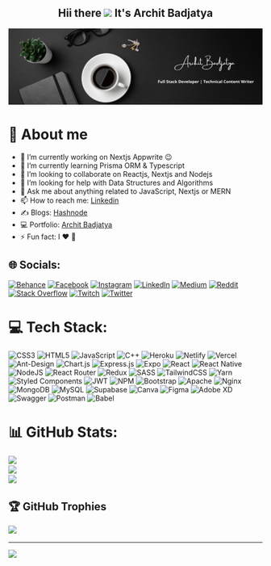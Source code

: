 <h2 align="center">Hii there <a href="https://www.badjatya.github.io/" ><img src="https://media.giphy.com/media/hvRJCLFzcasrR4ia7z/giphy.gif" width="25px"></a> It's Archit Badjatya</h2>

<img src="https://raw.githubusercontent.com/badjatya/badjatya/1dd16378a4e8444a60b5a485402769ec11da2284/Archit%20Banner.png" alt="banner" />

<!--
<p align="center">
  <a href="https://www.instagram.com/badjatya/">Instagram</a> | 
  <a href="https://www.linkedin.com/in/badjatya/">Linkedin</a>
</p>
-->

# 💫 About me

- 🔭 I’m currently working on Nextjs  Appwrite 😉<br>
- 🌱 I’m currently learning Prisma ORM & Typescript<br>
- 👯 I’m looking to collaborate on Reactjs, Nextjs and Nodejs<br>
- 🤔 I’m looking for help with Data Structures and Algorithms<br>
- 💬 Ask me about anything related to JavaScript, Nextjs or MERN<br>
- 📫 How to reach me: [Linkedin](https://www.linkedin.com/in/badjatya/)<br> 
- ✍️ Blogs: [Hashnode](https://badjatya.hashnode.dev/)<br>
- 💻 Portfolio: [Archit Badjatya](https://badjatya.vercel.app/)<br> 
- ⚡ Fun fact: I ❤️ 🐶

## 🌐 Socials:

[![Behance](https://img.shields.io/badge/Behance-1769ff?logo=behance&logoColor=white)](https://behance.net/badjatya) [![Facebook](https://img.shields.io/badge/Facebook-%231877F2.svg?logo=Facebook&logoColor=white)](https://facebook.com/archit.badjatya) [![Instagram](https://img.shields.io/badge/Instagram-%23E4405F.svg?logo=Instagram&logoColor=white)](https://instagram.com/badjatya) [![LinkedIn](https://img.shields.io/badge/LinkedIn-%230077B5.svg?logo=linkedin&logoColor=white)](https://linkedin.com/in/badjatya) [![Medium](https://img.shields.io/badge/Medium-12100E?logo=medium&logoColor=white)](https://medium.com/@badjatya) [![Reddit](https://img.shields.io/badge/Reddit-%23FF4500.svg?logo=Reddit&logoColor=white)](https://reddit.com/user/badjatya) [![Stack Overflow](https://img.shields.io/badge/-Stackoverflow-FE7A16?logo=stack-overflow&logoColor=white)](https://stackoverflow.com/users/20648461) [![Twitch](https://img.shields.io/badge/Twitch-%239146FF.svg?logo=Twitch&logoColor=white)](https://twitch.tv/badjatya) [![Twitter](https://img.shields.io/badge/Twitter-%231DA1F2.svg?logo=Twitter&logoColor=white)](https://twitter.com/ArchitBadjatya)

# 💻 Tech Stack:

![CSS3](https://img.shields.io/badge/css3-%231572B6.svg?style=for-the-badge&logo=css3&logoColor=white) ![HTML5](https://img.shields.io/badge/html5-%23E34F26.svg?style=for-the-badge&logo=html5&logoColor=white) ![JavaScript](https://img.shields.io/badge/javascript-%23323330.svg?style=for-the-badge&logo=javascript&logoColor=%23F7DF1E) ![C++](https://img.shields.io/badge/c++-%2300599C.svg?style=for-the-badge&logo=c%2B%2B&logoColor=white) ![Heroku](https://img.shields.io/badge/heroku-%23430098.svg?style=for-the-badge&logo=heroku&logoColor=white) ![Netlify](https://img.shields.io/badge/netlify-%23000000.svg?style=for-the-badge&logo=netlify&logoColor=#00C7B7) ![Vercel](https://img.shields.io/badge/vercel-%23000000.svg?style=for-the-badge&logo=vercel&logoColor=white) ![Ant-Design](https://img.shields.io/badge/-AntDesign-%230170FE?style=for-the-badge&logo=ant-design&logoColor=white) ![Chart.js](https://img.shields.io/badge/chart.js-F5788D.svg?style=for-the-badge&logo=chart.js&logoColor=white) ![Express.js](https://img.shields.io/badge/express.js-%23404d59.svg?style=for-the-badge&logo=express&logoColor=%2361DAFB) ![Expo](https://img.shields.io/badge/expo-1C1E24?style=for-the-badge&logo=expo&logoColor=#D04A37) ![React](https://img.shields.io/badge/react-%2320232a.svg?style=for-the-badge&logo=react&logoColor=%2361DAFB) ![React Native](https://img.shields.io/badge/react_native-%2320232a.svg?style=for-the-badge&logo=react&logoColor=%2361DAFB) ![NodeJS](https://img.shields.io/badge/node.js-6DA55F?style=for-the-badge&logo=node.js&logoColor=white) ![React Router](https://img.shields.io/badge/React_Router-CA4245?style=for-the-badge&logo=react-router&logoColor=white) ![Redux](https://img.shields.io/badge/redux-%23593d88.svg?style=for-the-badge&logo=redux&logoColor=white) ![SASS](https://img.shields.io/badge/SASS-hotpink.svg?style=for-the-badge&logo=SASS&logoColor=white) ![TailwindCSS](https://img.shields.io/badge/tailwindcss-%2338B2AC.svg?style=for-the-badge&logo=tailwind-css&logoColor=white) ![Yarn](https://img.shields.io/badge/yarn-%232C8EBB.svg?style=for-the-badge&logo=yarn&logoColor=white) ![Styled Components](https://img.shields.io/badge/styled--components-DB7093?style=for-the-badge&logo=styled-components&logoColor=white) ![JWT](https://img.shields.io/badge/JWT-black?style=for-the-badge&logo=JSON%20web%20tokens) ![NPM](https://img.shields.io/badge/NPM-%23000000.svg?style=for-the-badge&logo=npm&logoColor=white) ![Bootstrap](https://img.shields.io/badge/bootstrap-%23563D7C.svg?style=for-the-badge&logo=bootstrap&logoColor=white) ![Apache](https://img.shields.io/badge/apache-%23D42029.svg?style=for-the-badge&logo=apache&logoColor=white) ![Nginx](https://img.shields.io/badge/nginx-%23009639.svg?style=for-the-badge&logo=nginx&logoColor=white) ![MongoDB](https://img.shields.io/badge/MongoDB-%234ea94b.svg?style=for-the-badge&logo=mongodb&logoColor=white) ![MySQL](https://img.shields.io/badge/mysql-%2300f.svg?style=for-the-badge&logo=mysql&logoColor=white) ![Supabase](https://img.shields.io/badge/Supabase-3ECF8E?style=for-the-badge&logo=supabase&logoColor=white) ![Canva](https://img.shields.io/badge/Canva-%2300C4CC.svg?style=for-the-badge&logo=Canva&logoColor=white) ![Figma](https://img.shields.io/badge/figma-%23F24E1E.svg?style=for-the-badge&logo=figma&logoColor=white) ![Adobe XD](https://img.shields.io/badge/Adobe%20XD-470137?style=for-the-badge&logo=Adobe%20XD&logoColor=#FF61F6) ![Swagger](https://img.shields.io/badge/-Swagger-%23Clojure?style=for-the-badge&logo=swagger&logoColor=white) ![Postman](https://img.shields.io/badge/Postman-FF6C37?style=for-the-badge&logo=postman&logoColor=white) ![Babel](https://img.shields.io/badge/Babel-F9DC3e?style=for-the-badge&logo=babel&logoColor=black)

# 📊 GitHub Stats:

![](https://github-readme-stats.vercel.app/api?username=badjatya&theme=radical&hide_border=true&include_all_commits=false&count_private=true)<br/>
![](https://github-readme-streak-stats.herokuapp.com/?user=badjatya&theme=radical&hide_border=true)<br/>
![](https://github-readme-stats.vercel.app/api/top-langs/?username=badjatya&theme=radical&hide_border=true&include_all_commits=false&count_private=true&layout=compact)

## 🏆 GitHub Trophies


![](https://github-profile-trophy.vercel.app/?username=badjatya&theme=radical&no-frame=false&no-bg=false&margin-w=4)


---

[![](https://visitcount.itsvg.in/api?id=badjatya&icon=0&color=11)](https://visitcount.itsvg.in)


